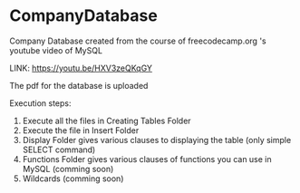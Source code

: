 # CompanyDatabase
Company Database created from the course of freecodecamp.org 's youtube video of MySQL

LINK: https://youtu.be/HXV3zeQKqGY 

The pdf for the database is uploaded 

Execution steps:
1. Execute all the files in Creating Tables Folder
2. Execute the file in Insert Folder
3. Display Folder gives various clauses to displaying the table (only simple SELECT command)
4. Functions Folder gives various clauses of functions you can use in MySQL (comming soon)
5. Wildcards (comming soon)
